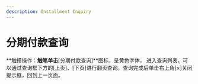 ```yaml
---
description: Installment Inquiry
---
```


# 分期付款查询

**触摸操作：**触笔单击**\[分期付款查询\]**图标，呈黄色字体， 进入查询列表，可以通过查询框下方的\[上页\]、\[下页\]进行翻页查询。查询完成后单击右上角\[×\]关闭提示框，回到上一页面。

